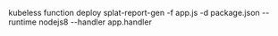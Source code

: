 
kubeless function deploy splat-report-gen -f app.js -d package.json --runtime nodejs8 --handler app.handler



